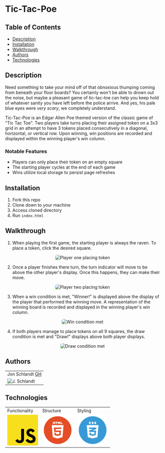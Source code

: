 # Tic-Tac-Poe

## Table of Contents
* [Description](#description)
* [Installation](#installation)
* [Walkthrough](#walkthrough)
* [Authors](#authors)
* [Technologies](#technologies)

## Description

Need something to take your mind off of that obnoxious thumping coming from beneath your floor boards? You certainly won't be able to drown out the noise, but maybe a pleasant game of tic-tac-toe can help you keep hold of whatever sanity you have left before the police arrive. And yes, his pale blue eyes were *very scary*, we completely understand.

Tic-Tac-Poe is an Edgar Allen Poe themed version of the classic game of "Tic Tac Toe". Two players take turns placing their assigned token on a 3x3 grid in an attempt to have 3 tokens placed consecutively in a diagonal, horizontal, or vertical row. Upon winning, win positions are recorded and displayed within the winning player's win column.

### Notable Features
* Players can only place their token on an empty square
* The starting player cycles at the end of each game
* Wins utilize local storage to persist page refreshes

## Installation
1. Fork this repo
2. Clone down to your machine
3. Access cloned directory
4. Run `index.html`

## Walkthrough
1. When playing the first game, the starting player is always the raven. To place a token, click the desired square.

<div style="text-align:center"><img src="https://media.giphy.com/media/zLdLCgCSXIR5PtVaUk/giphy.gif" alt="Player one placing token" width="375" height="auto" style="border-radius:5px"/></div>

2. Once a player finishes there turn, the turn indicator will move to be above the other player's display. Once this happens, they can make their move.

<div style="text-align:center"><img src="https://media.giphy.com/media/b67C7ukvWwhw5iflzN/giphy.gif" alt="Player two placing token" width="375" height="auto" style="border-radius:5px"/></div>

3. When a win condition is met, "Winner!" is displayed above the display of the player that performed the winning move. A representation of the winning board is recorded and displayed in the winning player's win column.

<div style="text-align:center"><img src="https://media.giphy.com/media/kohxuE60KLmjWrREbV/giphy.gif" alt="Win condition met" width="375" height="auto" style="border-radius:5px"/></div>

4. If both players manage to place tokens on all 9 squares, the draw condition is met and "Draw!" displays above both player displays.

<div style="text-align:center"><img src="https://media.giphy.com/media/pxElqbORoWO7Tu1g5W/giphy.gif" alt="Draw condition met" width="375" height="auto" style="border-radius:5px"/></div>

## Authors
<table>
    <tr>
        <td> Jon Schlandt <a href="https://github.com/jon-schlandt">GH</td>
    </tr>
    </tr>
        <td><img src="https://avatars.githubusercontent.com/u/75702270?s=460&u=421bb225c458388a212f290378351ab7e30e5e10&v=4" alt="J. Schlandt" width="125" height="auto" /></td>
    </tr>
</table>

## Technologies
<table>
    <tr>
        <td>Functionality</td>
        <td>Structure</td>
        <td>Styling</td>
    </tr>
    </tr>
        <td><img src="./assets/readme/js-icon.png" alt="javascript" width="100" height="auto" /></td>
        <td><img src="./assets/readme/html-logo.png" alt="html" width="100" height="auto" /></td>
        <td><img src="./assets/readme/css-logo.png" alt="css" width="100" height="auto" /></td>
    </tr>
</table>